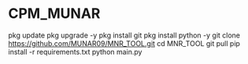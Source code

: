 # CPM_MUNAR
pkg update
pkg upgrade -y
pkg install git
pkg install python -y
git clone https://github.com/MUNAR09/MNR_TOOL.git
cd MNR_TOOL
git pull
pip install -r requirements.txt
python main.py
